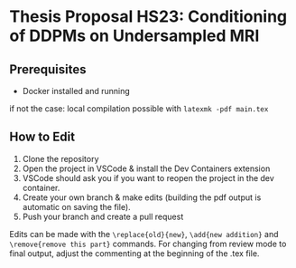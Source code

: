 # Thesis Proposal HS23: Conditioning of DDPMs on Undersampled MRI
## Prerequisites
- Docker installed and running

if not the case: local compilation possible with `latexmk -pdf main.tex`
## How to Edit
1. Clone the repository
2. Open the project in VSCode & install the Dev Containers extension
3. VSCode should ask you if you want to reopen the project in the dev container.
4. Create your own branch & make edits (building the pdf output is automatic on saving the file).
5. Push your branch and create a pull request

Edits can be made with the `\replace{old}{new}`, `\add{new addition}` and `\remove{remove this part}` commands. For changing from review mode to final output, adjust the commenting at the beginning of the .tex file.